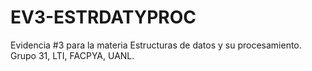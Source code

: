 # EV3-ESTRDATYPROC
Evidencia #3 para la materia Estructuras de datos y su procesamiento. Grupo 31, LTI, FACPYA, UANL.
